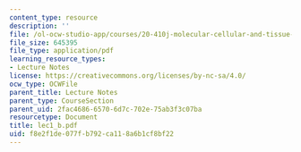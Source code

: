 ```yaml
---
content_type: resource
description: ''
file: /ol-ocw-studio-app/courses/20-410j-molecular-cellular-and-tissue-biomechanics-be-410j-spring-2003/f8e2f1de077fb792ca118a6b1cf8bf22_lec1_b.pdf
file_size: 645395
file_type: application/pdf
learning_resource_types:
- Lecture Notes
license: https://creativecommons.org/licenses/by-nc-sa/4.0/
ocw_type: OCWFile
parent_title: Lecture Notes
parent_type: CourseSection
parent_uid: 2fac4686-6570-6d7c-702e-75ab3f3c07ba
resourcetype: Document
title: lec1_b.pdf
uid: f8e2f1de-077f-b792-ca11-8a6b1cf8bf22
---
```

